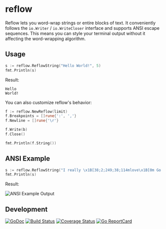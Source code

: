 # reflow
Reflow lets you word-wrap strings or entire blocks of text.
It conveniently follows the `io.Writer` / `io.WriteCloser` interface and
supports ANSI escape sequences. This means you can style your terminal output
without it affecting the word-wrapping algorithm.

## Usage

```go
s := reflow.ReflowString("Hello World!", 5)
fmt.Println(s)
```

Result:
```
Hello
World!
```

You can also customize reflow's behavior:

```go
f := reflow.NewReflow(limit)
f.Breakpoints = []rune{':', ','}
f.Newline = []rune{'\r'}

f.Write(b)
f.Close()

fmt.Println(f.String())
```

## ANSI Example

```go
s := reflow.ReflowString("I really \x1B[38;2;249;38;114mlove\x1B[0m Go!")
fmt.Println(s)
```

Result:

![ANSI Example Output](https://github.com/muesli/reflow/blob/master/reflow.png)

## Development

[![GoDoc](https://godoc.org/github.com/golang/gddo?status.svg)](https://godoc.org/github.com/muesli/reflow)
[![Build Status](https://travis-ci.org/muesli/reflow.svg?branch=master)](https://travis-ci.org/muesli/reflow)
[![Coverage Status](https://coveralls.io/repos/github/muesli/reflow/badge.svg?branch=master)](https://coveralls.io/github/muesli/reflow?branch=master)
[![Go ReportCard](http://goreportcard.com/badge/muesli/reflow)](http://goreportcard.com/report/muesli/reflow)
